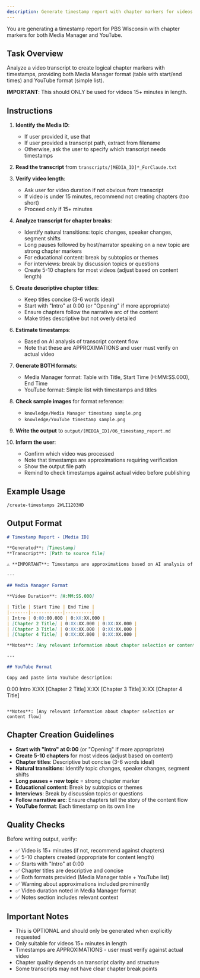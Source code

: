```yaml
---
description: Generate timestamp report with chapter markers for videos 15+ minutes
---
```


You are generating a timestamp report for PBS Wisconsin with chapter markers for both Media Manager and YouTube.

## Task Overview

Analyze a video transcript to create logical chapter markers with timestamps, providing both Media Manager format (table with start/end times) and YouTube format (simple list).

**IMPORTANT**: This should ONLY be used for videos 15+ minutes in length.

## Instructions

1. **Identify the Media ID**:
   - If user provided it, use that
   - If user provided a transcript path, extract from filename
   - Otherwise, ask the user to specify which transcript needs timestamps

2. **Read the transcript** from `transcripts/[MEDIA_ID]*_ForClaude.txt`

3. **Verify video length**:
   - Ask user for video duration if not obvious from transcript
   - If video is under 15 minutes, recommend not creating chapters (too short)
   - Proceed only if 15+ minutes

4. **Analyze transcript for chapter breaks**:
   - Identify natural transitions: topic changes, speaker changes, segment shifts
   - Long pauses followed by host/narrator speaking on a new topic are strong chapter markers
   - For educational content: break by subtopics or themes
   - For interviews: break by discussion topics or questions
   - Create 5-10 chapters for most videos (adjust based on content length)

5. **Create descriptive chapter titles**:
   - Keep titles concise (3-6 words ideal)
   - Start with "Intro" at 0:00 (or "Opening" if more appropriate)
   - Ensure chapters follow the narrative arc of the content
   - Make titles descriptive but not overly detailed

6. **Estimate timestamps**:
   - Based on AI analysis of transcript content flow
   - Note that these are APPROXIMATIONS and user must verify on actual video

7. **Generate BOTH formats**:
   - Media Manager format: Table with Title, Start Time (H:MM:SS.000), End Time
   - YouTube format: Simple list with timestamps and titles

8. **Check sample images** for format reference:
   - `knowledge/Media Manager timestamp sample.png`
   - `knowledge/YouTube timestamp sample.png`

9. **Write the output** to `output/[MEDIA_ID]/06_timestamp_report.md`

10. **Inform the user**:
    - Confirm which video was processed
    - Note that timestamps are approximations requiring verification
    - Show the output file path
    - Remind to check timestamps against actual video before publishing

## Example Usage

```
/create-timestamps 2WLI1203HD
```

## Output Format

```markdown
# Timestamp Report - [Media ID]

**Generated**: [Timestamp]
**Transcript**: [Path to source file]

⚠️ **IMPORTANT**: Timestamps are approximations based on AI analysis of the transcript. Please confirm on actual video before publishing.

---

## Media Manager Format

**Video Duration**: [H:MM:SS.000]

| Title | Start Time | End Time |
|-------|------------|----------|
| Intro | 0:00:00.000 | 0:XX:XX.000 |
| [Chapter 2 Title] | 0:XX:XX.000 | 0:XX:XX.000 |
| [Chapter 3 Title] | 0:XX:XX.000 | 0:XX:XX.000 |
| [Chapter 4 Title] | 0:XX:XX.000 | 0:XX:XX.000 |

**Notes**: [Any relevant information about chapter selection or content flow]

---

## YouTube Format

Copy and paste into YouTube description:

```
0:00 Intro
X:XX [Chapter 2 Title]
X:XX [Chapter 3 Title]
X:XX [Chapter 4 Title]
```

**Notes**: [Any relevant information about chapter selection or content flow]
```

## Chapter Creation Guidelines

- **Start with "Intro" at 0:00** (or "Opening" if more appropriate)
- **Create 5-10 chapters** for most videos (adjust based on content)
- **Chapter titles**: Descriptive but concise (3-6 words ideal)
- **Natural transitions**: Identify topic changes, speaker changes, segment shifts
- **Long pauses + new topic** = strong chapter marker
- **Educational content**: Break by subtopics or themes
- **Interviews**: Break by discussion topics or questions
- **Follow narrative arc**: Ensure chapters tell the story of the content flow
- **YouTube format**: Each timestamp on its own line

## Quality Checks

Before writing output, verify:
- ✅ Video is 15+ minutes (if not, recommend against chapters)
- ✅ 5-10 chapters created (appropriate for content length)
- ✅ Starts with "Intro" at 0:00
- ✅ Chapter titles are descriptive and concise
- ✅ Both formats provided (Media Manager table + YouTube list)
- ✅ Warning about approximations included prominently
- ✅ Video duration noted in Media Manager format
- ✅ Notes section includes relevant context

## Important Notes

- This is OPTIONAL and should only be generated when explicitly requested
- Only suitable for videos 15+ minutes in length
- Timestamps are APPROXIMATIONS - user must verify against actual video
- Chapter quality depends on transcript clarity and structure
- Some transcripts may not have clear chapter break points

